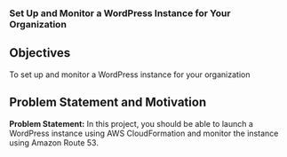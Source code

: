 ### Set Up and Monitor a WordPress Instance for Your Organization

## Objectives
To set up and monitor a WordPress instance for your  organization

## Problem Statement and Motivation
**Problem Statement:** In this project, you should be able to launch a WordPress instance using AWS CloudFormation and monitor the instance using Amazon Route 53.
